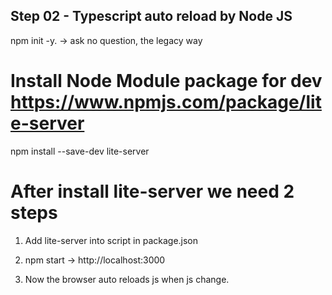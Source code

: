 
## Step 02 -  Typescript auto reload by Node JS
 
 npm init -y. -> ask no question, the legacy way

# Install Node Module package for dev https://www.npmjs.com/package/lite-server

npm install --save-dev lite-server
 

# After install lite-server we need 2 steps

1. Add lite-server into script in package.json

2. npm start  -> http://localhost:3000

3. Now the browser auto reloads js when js change.

